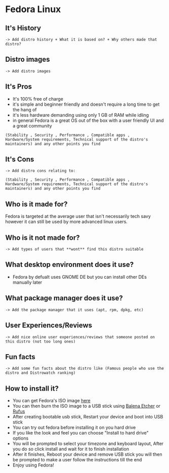 # Fedora Linux

## It's History
``-> Add distro history + What it is based on? + Why others made that distro?``

## Distro images
``-> Add distro images``

## It's Pros
- It's 100% free of charge
- it's simple and beginner friendly and doesn't require a long time to get the hang of
- it's less hardware demanding using only 1 GB of RAM while idling
- in general Fedora is a great OS out of the box with a user friendly UI and a great community

``(Stability , Security , Performance , Compatible apps , Hardware/System requirements, Technical support of the distro's maintainers) and any other points you find``
## It's Cons
``-> Add distro cons relating to: ``

``(Stability , Security , Performance , Compatible apps , Hardware/System requirements, Technical support of the distro's maintainers) and any other points you find``

## Who is it made for?
Fedora is targeted at the average user that isn't necessarily tech savy however it can still be used by more advanced linux users.
## Who is it **not** made for?
``-> Add types of users that **wont** find this distro suitable``

## What desktop environment does it use?
- Fedora by defualt uses GNOME DE but you can install other DEs manually later

## What package manager does it use?
``-> Add the package manager that it uses (apt, rpm, dpkg, etc)``
## User Experiences/Reviews
``-> Add nice online user experiences/reviews that someone posted on this distro (not too long ones)``

## Fun facts
``-> Add some fun facts about the distro like (Famous people who use the distro and Distrowatch ranking) ``
## How to install it?
- You can get Fedora's ISO image [here](https://getfedora.org/en/workstation/download/)
- You can then burn the ISO image to a USB stick using [Balena Etcher](https://www.balena.io/etcher) or [Rufus](https://rufus.ie/en/)
- After creating bootable usb stick, Restart your device and boot into USB stick
- You can try out fedora before installing it on you hard drive
- If you like the look and feel you can choose "Install to hard drive" options
- You will be prompted to select your timezone and keyboard layout, After you do so click install and wait for it to finish installation
- After it finishes, Reboot your device and remove USB stick you will then be prompted to make a user follow the instructions till the end
- Enjoy using Fedora!


